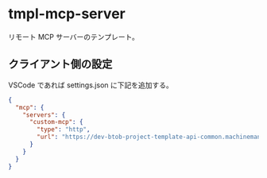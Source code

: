 # tmpl-mcp-server

リモート MCP サーバーのテンプレート。

## クライアント側の設定

VSCode であれば settings.json に下記を追加する。

```json
{
  "mcp": {
    "servers": {
      "custom-mcp": {
        "type": "http",
        "url": "https://dev-btob-project-template-api-common.machineman.pt-aws.nexadata.com/mcp/v1/tmpl/mcp/"
      }
    }
  }
}
```
